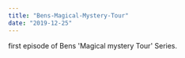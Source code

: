 ```yaml
---
title: "Bens-Magical-Mystery-Tour"
date: "2019-12-25"
---
```


first episode of Bens 'Magical mystery Tour' Series.
